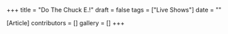 +++
title = "Do The Chuck E.!"
draft = false
tags = ["Live Shows"]
date = ""

[Article]
contributors = []
gallery = []
+++
